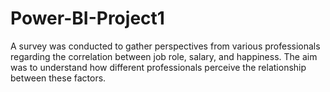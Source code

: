# Power-BI-Project1
 A survey was conducted to gather perspectives from various professionals regarding the correlation between job role, salary, and happiness. The aim was to understand how different professionals perceive the relationship between these factors.
